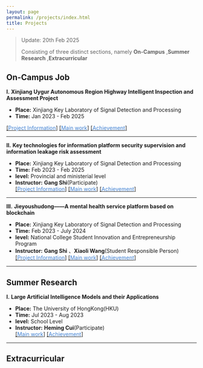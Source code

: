 ```yaml
---
layout: page
permalink: /projects/index.html
title: Projects
---
```


> Update: 20th Feb 2025
> 
> Consisting of three distinct sections, namely **On-Campus** ,**Summer Research** ,**Extracurricular** 
<!-- **3** Completed On-Campus Research Projects, **1** Completed Summer Research Project -->

## On-Campus Job
**I.** **Xinjiang Uygur Autonomous Region Highway Intelligent Inspection and Assessment Project**

- **Place:** Xinjiang Key Laboratory of Signal Detection and Processing
- **Time:** Jan 2023 - Feb 2025
<!-- **level:** Provincial and ministerial level
- **Instructor:** **Gang Shi**(Participate)<br>-->
[[<font color='#4282D3'>Project Information</font>]](https://zhangtianze.com/contributions1) [[<font color='#4282D3'>Main work</font>]](https://zhangtianze.com/contributions1) [[<font color='#4282D3'>Achievement</font>]](https://zhangtianze.com/contributions1)

---

**II.** **Key technologies for information platform security supervision and information leakage risk assessment**

- **Place:** Xinjiang Key Laboratory of Signal Detection and Processing
- **Time:** Feb 2023 - Feb 2025
- **level:** Provincial and ministerial level
- **Instructor:** **Gang Shi**(Participate)<br>
[[<font color='#4282D3'>Project Information</font>]](https://zhangtianze.com/contributions2) [[<font color='#4282D3'>Main work</font>]](https://zhangtianze.com/contributions2) [[<font color='#4282D3'>Achievement</font>]](https://zhangtianze.com/contributions2)
  
---

**III.** **Jieyoushudong——A mental health service platform based on blockchain**

- **Place:** Xinjiang Key Laboratory of Signal Detection and Processing
- **Time:** Feb 2023 - July 2024
- **level:** National College Student Innovation and Entrepreneurship Program
- **Instructor:** **Gang Shi** 、**Xiaoli Wang**(Student Responsible Person)<br>
[[<font color='#4282D3'>Project Information</font>]](https://zhangtianze.com/contributions3) [[<font color='#4282D3'>Main work</font>]](https://zhangtianze.com/contributions3) [[<font color='#4282D3'>Achievement</font>]](https://zhangtianze.com/contributions3)

---

## Summer Research

**I.** **Large Artificial Intelligence Models and their Applications**

- **Place:** The University of HongKong(HKU)
- **Time:** Jul 2023 - Aug 2023
- **level:** School Level
- **Instructor:** **Heming Cui**(Participate)<br>
[[<font color='#4282D3'>Main work</font>]](https://zhangtianze.com) [[<font color='#4282D3'>Achievement</font>]](https://zhangtianze.com)

---
## Extracurricular 
